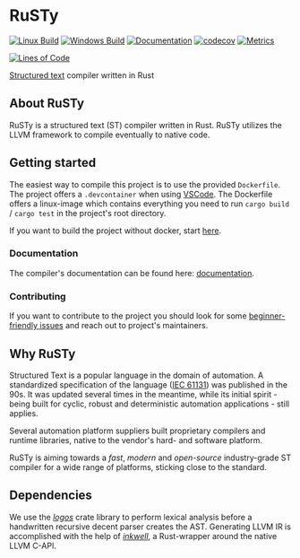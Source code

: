 # RuSTy

[![Linux Build](https://github.com/PLC-lang/rusty/actions/workflows/linux.yml/badge.svg)](https://github.com/PLC-lang/ruSTy/actions)
[![Windows Build](https://github.com/PLC-lang/rusty/actions/workflows/windows.yml/badge.svg)](https://github.com/PLC-lang/rusty/actions/workflows/windows.yml)
[![Documentation](https://github.com/PLC-lang/rusty/actions/workflows/doc.yml/badge.svg)](https://plc-lang.github.io/rusty)
[![codecov](https://codecov.io/gh/PLC-lang/rusty/branch/master/graph/badge.svg?token=7ZZ5XZYE9V)](https://codecov.io/gh/PLC-lang/rusty)
[![Metrics](https://github.com/PLC-lang/rusty/actions/workflows/metrics.yml/badge.svg)](https://plc-lang.github.io/metrics)

[![Lines of Code](https://tokei.rs/b1/github/PLC-lang/rusty)](https://github.com/XAMPPRocky/tokei)

[Structured text](https://en.wikipedia.org/wiki/Structured_text) compiler written in Rust

## About RuSTy

RuSTy is a structured text (ST) compiler written in Rust. RuSTy utilizes the
LLVM framework to compile eventually to native code.

## Getting started

The easiest way to compile this project is to use the provided `Dockerfile`. The project offers a `.devcontainer` when using [VSCode](https://code.visualstudio.com/docs/remote/containers). The Dockerfile offers a linux-image which contains everything you need to run `cargo build` / `cargo test` in the project's root directory.

If you want to build the project without docker, start [here](https://plc-lang.github.io/rusty/build_and_install.html).

### Documentation

The compiler's documentation can be found here: [documentation](https://plc-lang.github.io/rusty/).

### Contributing

If you want to contribute to the project you should look for some [beginner-friendly issues](https://github.com/PLC-lang/rusty/issues?q=is%3Aissue+is%3Aopen+label%3A%22good+first+issue%22) and reach out to project's maintainers.

## Why RuSTy

Structured Text is a popular language in the domain of automation. A standardized specification of the language ([IEC 61131](https://en.wikipedia.org/wiki/IEC_61131)) was published in the 90s. It was updated several times in the meantime, while its initial spirit - being built for cyclic, robust and deterministic automation applications - still applies.

Several automation platform suppliers built proprietary compilers and runtime libraries, native to the vendor's hard- and software platform.

RuSTy is aiming towards a _fast_, _modern_ and _open-source_ industry-grade ST compiler for a wide range of platforms, sticking close to the standard.

## Dependencies

We use the [_logos_](https://crates.io/crates/logos/)
crate library to perform lexical analysis before a handwritten recursive decent parser creates the AST.
Generating LLVM IR is accomplished with the help of [_inkwell_](https://github.com/TheDan64/inkwell), a Rust-wrapper around the native LLVM C-API.

